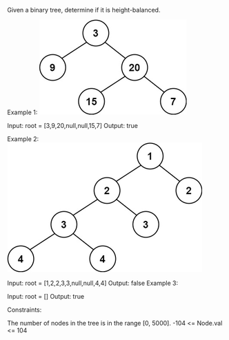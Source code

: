 Given a binary tree, determine if it is height-balanced.



Example 1:
![Alt text](image.png)

Input: root = [3,9,20,null,null,15,7]
Output: true


Example 2:
![Alt text](image-1.png)

Input: root = [1,2,2,3,3,null,null,4,4]
Output: false
Example 3:

Input: root = []
Output: true


Constraints:

The number of nodes in the tree is in the range [0, 5000].
-104 <= Node.val <= 104
